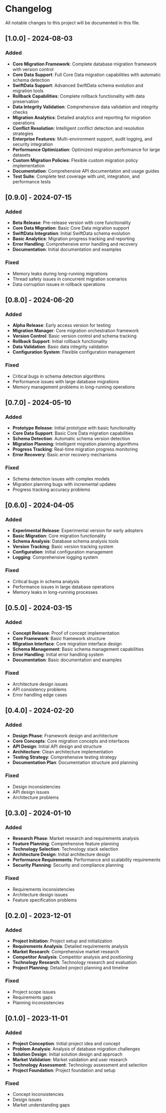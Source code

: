 # Changelog

All notable changes to this project will be documented in this file.

## [1.0.0] - 2024-08-03

### Added
- **Core Migration Framework**: Complete database migration framework with version control
- **Core Data Support**: Full Core Data migration capabilities with automatic schema detection
- **SwiftData Support**: Advanced SwiftData schema evolution and migration tools
- **Rollback Capabilities**: Complete rollback functionality with data preservation
- **Data Integrity Validation**: Comprehensive data validation and integrity checks
- **Migration Analytics**: Detailed analytics and reporting for migration operations
- **Conflict Resolution**: Intelligent conflict detection and resolution strategies
- **Enterprise Features**: Multi-environment support, audit logging, and security integration
- **Performance Optimization**: Optimized migration performance for large datasets
- **Custom Migration Policies**: Flexible custom migration policy implementation
- **Documentation**: Comprehensive API documentation and usage guides
- **Test Suite**: Complete test coverage with unit, integration, and performance tests

## [0.9.0] - 2024-07-15

### Added
- **Beta Release**: Pre-release version with core functionality
- **Core Data Migration**: Basic Core Data migration support
- **SwiftData Integration**: Initial SwiftData schema evolution
- **Basic Analytics**: Migration progress tracking and reporting
- **Error Handling**: Comprehensive error handling and recovery
- **Documentation**: Initial documentation and examples

### Fixed
- Memory leaks during long-running migrations
- Thread safety issues in concurrent migration scenarios
- Data corruption issues in rollback operations

## [0.8.0] - 2024-06-20

### Added
- **Alpha Release**: Early access version for testing
- **Migration Manager**: Core migration orchestration framework
- **Version Control**: Basic version control and schema tracking
- **Rollback Support**: Initial rollback functionality
- **Data Validation**: Basic data integrity validation
- **Configuration System**: Flexible configuration management

### Fixed
- Critical bugs in schema detection algorithms
- Performance issues with large database migrations
- Memory management problems in long-running operations

## [0.7.0] - 2024-05-10

### Added
- **Prototype Release**: Initial prototype with basic functionality
- **Core Data Support**: Basic Core Data migration capabilities
- **Schema Detection**: Automatic schema version detection
- **Migration Planning**: Intelligent migration planning algorithms
- **Progress Tracking**: Real-time migration progress monitoring
- **Error Recovery**: Basic error recovery mechanisms

### Fixed
- Schema detection issues with complex models
- Migration planning bugs with incremental updates
- Progress tracking accuracy problems

## [0.6.0] - 2024-04-05

### Added
- **Experimental Release**: Experimental version for early adopters
- **Basic Migration**: Core migration functionality
- **Schema Analysis**: Database schema analysis tools
- **Version Tracking**: Basic version tracking system
- **Configuration**: Initial configuration management
- **Logging**: Comprehensive logging system

### Fixed
- Critical bugs in schema analysis
- Performance issues in large database operations
- Memory leaks in long-running processes

## [0.5.0] - 2024-03-15

### Added
- **Concept Release**: Proof of concept implementation
- **Core Framework**: Basic framework structure
- **Migration Interface**: Core migration interface design
- **Schema Management**: Basic schema management capabilities
- **Error Handling**: Initial error handling system
- **Documentation**: Basic documentation and examples

### Fixed
- Architecture design issues
- API consistency problems
- Error handling edge cases

## [0.4.0] - 2024-02-20

### Added
- **Design Phase**: Framework design and architecture
- **Core Concepts**: Core migration concepts and interfaces
- **API Design**: Initial API design and structure
- **Architecture**: Clean architecture implementation
- **Testing Strategy**: Comprehensive testing strategy
- **Documentation Plan**: Documentation structure and planning

### Fixed
- Design inconsistencies
- API design issues
- Architecture problems

## [0.3.0] - 2024-01-10

### Added
- **Research Phase**: Market research and requirements analysis
- **Feature Planning**: Comprehensive feature planning
- **Technology Selection**: Technology stack selection
- **Architecture Design**: Initial architecture design
- **Performance Requirements**: Performance and scalability requirements
- **Security Planning**: Security and compliance planning

### Fixed
- Requirements inconsistencies
- Architecture design issues
- Feature specification problems

## [0.2.0] - 2023-12-01

### Added
- **Project Initiation**: Project setup and initialization
- **Requirements Analysis**: Detailed requirements analysis
- **Market Research**: Comprehensive market research
- **Competitor Analysis**: Competitor analysis and positioning
- **Technology Research**: Technology research and evaluation
- **Project Planning**: Detailed project planning and timeline

### Fixed
- Project scope issues
- Requirements gaps
- Planning inconsistencies

## [0.1.0] - 2023-11-01

### Added
- **Project Conception**: Initial project idea and concept
- **Problem Analysis**: Analysis of database migration challenges
- **Solution Design**: Initial solution design and approach
- **Market Validation**: Market validation and user research
- **Technology Assessment**: Technology assessment and selection
- **Project Foundation**: Project foundation and setup

### Fixed
- Concept inconsistencies
- Design issues
- Market understanding gaps
